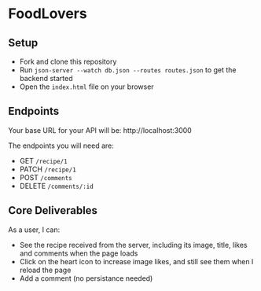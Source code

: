 # FoodLovers

## Setup

- Fork and clone this repository
- Run `json-server --watch db.json --routes routes.json` to get the backend started
- Open the `index.html` file on your browser

## Endpoints

Your base URL for your API will be: http://localhost:3000

The endpoints you will need are:

- GET `/recipe/1`
- PATCH `/recipe/1`
- POST `/comments`
- DELETE `/comments/:id`

## Core Deliverables

As a user, I can:

- See the recipe received from the server, including its image, title, likes and comments when the page loads
- Click on the heart icon to increase image likes, and still see them when I reload the page
- Add a comment (no persistance needed)

